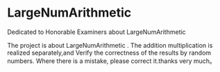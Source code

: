 # LargeNumArithmetic
Dedicated to Honorable Examiners about LargeNumArithmetic

The project is about LargeNumArithmetic .  The addition multiplication is realized separately,and Verify the correctness of the results 
by random numbers. Where there is a mistake, please correct it.thanks very much。


